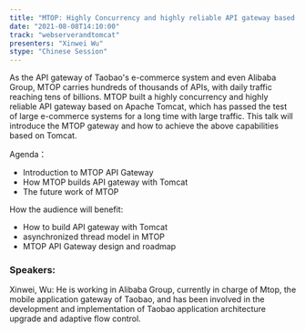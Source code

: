 ```yaml
---
title: "MTOP: Highly Concurrency and highly reliable API gateway based on Tomcat"
date: "2021-08-08T14:10:00" 
track: "webserverandtomcat"
presenters: "Xinwei Wu"
stype: "Chinese Session"
---
```

As the API gateway of Taobao's e-commerce system and even Alibaba Group, MTOP carries hundreds of thousands of APIs, with daily traffic reaching tens of billions. MTOP built a highly concurrency and highly reliable API gateway based on Apache Tomcat, which has passed the test of large e-commerce systems for a long time with large traffic. This talk will introduce the MTOP gateway and how to achieve the above capabilities based on Tomcat. 
 

Agenda：
  - Introduction to MTOP API Gateway
  - How MTOP builds API gateway with Tomcat
  - The future work of MTOP
 

 How the audience will benefit:
  - How to build API gateway with Tomcat
  - asynchronized thread model in MTOP
  - MTOP API Gateway design and roadmap
 ### Speakers: 
 Xinwei, Wu: He is working in Alibaba Group, currently in charge of Mtop, the mobile application gateway of Taobao, and has been involved in the development and implementation of Taobao application architecture upgrade and adaptive flow control.